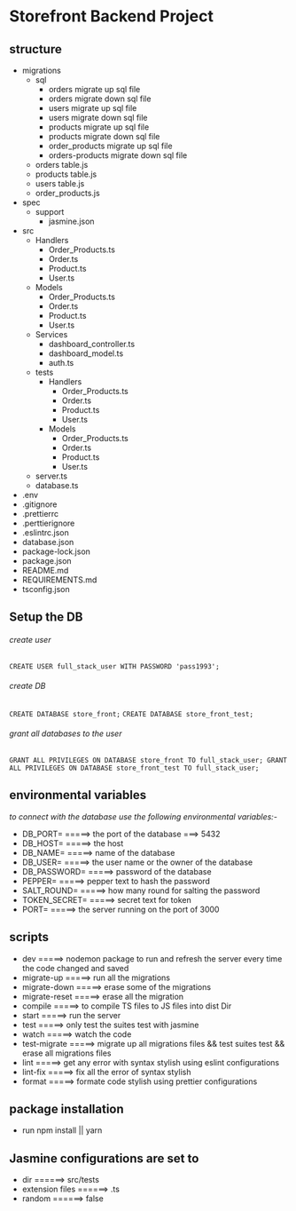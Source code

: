 # Storefront Backend Project

## **structure**
* migrations
  - sql
    * orders migrate up sql file
    * orders migrate down sql file
    * users migrate up sql file
    * users migrate down sql file
    * products migrate up sql file
    * products migrate down sql file
    * order_products migrate up sql file
    * orders-products migrate down sql file
  - orders table.js
  - products table.js
  - users table.js
  - order_products.js
* spec
  - support
    * jasmine.json
* src 
  - Handlers
    * Order_Products.ts
    * Order.ts
    * Product.ts
    * User.ts
  - Models
    * Order_Products.ts
    * Order.ts
    * Product.ts
    * User.ts
  - Services
    * dashboard_controller.ts
    * dashboard_model.ts
    * auth.ts
  - tests
    * Handlers
      - Order_Products.ts
      - Order.ts
      - Product.ts
      - User.ts
    * Models
      - Order_Products.ts
      - Order.ts
      - Product.ts
      - User.ts
  - server.ts
  - database.ts
* .env
* .gitignore
* .prettierrc
* .perttierignore
* .eslintrc.json
* database.json
* package-lock.json
* package.json
* README.md
* REQUIREMENTS.md
* tsconfig.json

## Setup the DB
###### create user
``
CREATE USER full_stack_user WITH PASSWORD 'pass1993';
``
###### create DB
`
CREATE DATABASE store_front;
`
`
CREATE DATABASE store_front_test;
`

###### grant all databases to the user
`
GRANT ALL PRIVILEGES ON DATABASE store_front TO full_stack_user;
GRANT ALL PRIVILEGES ON DATABASE store_front_test TO full_stack_user;
`




## **environmental variables**
*to connect with the database use the following environmental variables:-*
- DB_PORT=      =====> the port of the database ===> 5432
- DB_HOST=      =====> the host 
- DB_NAME=      =====> name of the database
- DB_USER=      =====> the user name or the owner of the database
- DB_PASSWORD=  =====> password of the database
- PEPPER=       =====> pepper text to hash the password
- SALT_ROUND=   =====> how many round for salting the password
- TOKEN_SECRET= =====> secret text for token
- PORT=         =====> the server running on the port of 3000



## **scripts**
- dev             =====> nodemon package to run and refresh the server every time the code changed and saved
- migrate-up      =====> run all the migrations 
- migrate-down    =====> erase some of the migrations
- migrate-reset   =====> erase all the migration
- compile         =====> to compile TS files to JS files into dist Dir
- start           =====> run the server
- test            =====> only test the suites test with jasmine
- watch           =====> watch the code 
- test-migrate    =====> migrate up all migrations files && test suites test && erase all migrations files
- lint            =====> get any error with syntax stylish using eslint configurations
- lint-fix        =====> fix all the error of syntax stylish
- format          =====> formate code stylish using prettier configurations

## **package installation**
- run npm install || yarn 

## Jasmine configurations are set to
- dir             ======> src/tests
- extension files ======> .ts
- random          ======> false